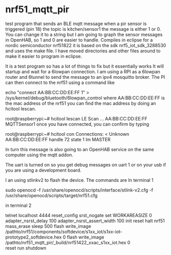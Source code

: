 # nrf51_mqtt_pir
test program that sends an BLE mqtt message when a pir sensor is triggered (pin 18)
the topic is
kitchen/sensor1
the message is either 1 or 0. You can change it to a string but I am going to graph the 
sensor messages in OpenHAB, so 1 and 0 are easier to handle.
Compiles in eclipse for a nordic semiconductor nrf51822
it is based on the sdk nrf5_iot_sdk_3288530 and uses the make file. I have moved directories 
and other files around to make it easier to program in eclipse.

It is a test program so has a lot of things to fix but it essentially works
It will startup and wait for a 6lowpan connection. I am using a RPI as a 6lowpan router and 
6tunnel to send the message to an ipv4 mosquitto broker.
The PI can then connect to the nrf51 using a command like

echo "connect AA:BB:CC:DD:EE:FF 1" > /sys/kernel/debug/bluetooth/6lowpan_control
where  AA:BB:CC:DD:EE:FF is the mac address of the nrf51
you can find the mac address by doing an hcitool lescan.

root@raspberrypi:~# hcitool lescan
LE Scan ...
AA:BB:CC:DD:EE:FF MQTTSensor1
once you have connected, you can confirm by typing

root@raspberrypi:~# hcitool con
Connections:
	< Unknown AA:BB:CC:DD:EE:FF handle 72 state 1 lm MASTER 

In turn this message is also going to an OpenHAB service on the same computer using the mqtt addon.

The uart is turned on so you get debug messages on uart 1 or on your usb if you are using a development board.

I an using stlinkv2 to flash the device. The commands are
In terminal 1

sudo openocd -f /usr/share/openocd/scripts/interface/stlink-v2.cfg -f /usr/share/openocd/scripts/target/nrf51.cfg

in terminal 2


telnet localhost 4444
reset_config  srst_nogate
set WORKAREASIZE 0
adapter_nsrst_delay 100
adapter_nsrst_assert_width 100
init 
reset  halt
nrf51 mass_erase 
sleep 500
flash write_image /pathto/nrf51/components/softdevice/s1xx_iot/s1xx-iot-prototype2_softdevice.hex 0
flash write_image /pathto/nrf51_mqtt_pir/_build/nrf51422_xxac_s1xx_iot.hex 0  
reset run
shutdown







